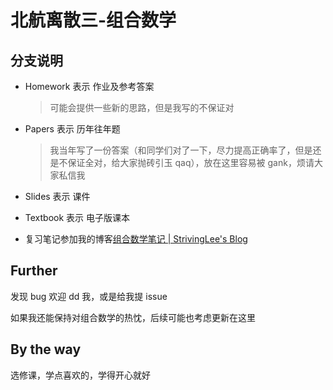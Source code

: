 # 北航离散三-组合数学
## 分支说明

- Homework 表示 作业及参考答案

  > 可能会提供一些新的思路，但是我写的不保证对

- Papers 表示 历年往年题

  > 我当年写了一份答案（和同学们对了一下，尽力提高正确率了，但是还是不保证全对，给大家抛砖引玉 qaq），放在这里容易被 gank，烦请大家私信我

- Slides 表示 课件

- Textbook 表示 电子版课本

- 复习笔记参加我的博客[组合数学笔记 | StrivingLee's Blog](https://strivinglee.github.io/combinatorics-notes/)

## Further

发现 bug 欢迎 dd 我，或是给我提 issue

如果我还能保持对组合数学的热忱，后续可能也考虑更新在这里

## By the way

选修课，学点喜欢的，学得开心就好
